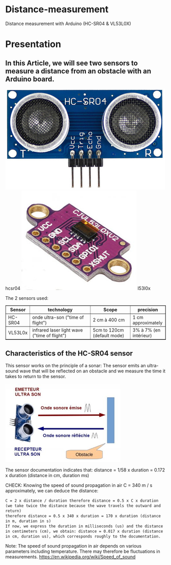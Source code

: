 # Distance-measurement
Distance measurement with Arduino (HC-SR04 &amp; VL53L0X)

Presentation
======
In this Article, we will see two sensors to measure a distance from an obstacle with an Arduino board.
----------
![hcsr04](img/hcsr04.jpg)
hcsr04
![l53l0x](img/vl53l0x-95d7c-e1582.jpg)
l53l0x

The 2 sensors used:
<table style="border-collapse: collapse; width: 99.8%;" border="1">
<tbody>
<tr class="row_first">
<th id="idfe14_c0" style="width: 13.2%;">Sensor</th>
<th id="idfe14_c1" style="width: 39%;">technology</th>
<th id="idfe14_c2" style="width: 25.6%;">Scope</th>
<th id="idfe14_c3" style="width: 22%;">precision<//th>
</th>
</tr>
<tr class="row_odd odd">
<td headers="idfe14_c0" style="width: 13.2%;">HC-SR04</td>
<td headers="idfe14_c1" style="width: 39%;">onde ultra-son ("time of flight")</td>
<td headers="idfe14_c2" style="width: 25.6%;">2 cm &agrave; 400 cm</td>
<td headers="idfe14_c3" style="width: 22%;">1 cm approximately</td>
</tr>
<tr class="row_even even">
<td headers="idfe14_c0" style="width: 13.2%;">VL53L0x</td>
<td headers="idfe14_c1" style="width: 39%;">infrared laser light wave ("time of flight")</td>
<td headers="idfe14_c2" style="width: 25.6%;">5cm to 120cm (default mode)</td>
<td headers="idfe14_c3" style="width: 22%;">3% &agrave; 7% (en int&eacute;rieur)</td>
</tr>
</tbody>
</table>

## Characteristics of the HC-SR04 sensor

This sensor works on the principle of a sonar: The sensor emits an ultra-sound wave that will be reflected on an obstacle and we measure the time it takes to return to the sensor.

![img](img/hcsr04sonar-12b89-517ec.jpg)

The sensor documentation indicates that: distance = 1/58 x duration = 0.172 x duration (distance in cm, duration ms)

CHECK: Knowing the speed of sound propagation in air C = 340 m / s approximately, we can deduce the distance:

    C = 2 x distance / duration therefore distance = 0.5 x C x duration (we take twice the distance because the wave travels the outward and return)
    therefore distance = 0.5 x 340 x duration = 170 x duration (distance in m, duration in s)
    If now, we express the duration in milliseconds (us) and the distance in centimeters (cm), we obtain: distance = 0.017 x duration (distance in cm, duration us), which corresponds roughly to the documentation.

Note: The speed of sound propagation in air depends on various parameters including temperature. There may therefore be fluctuations in measurements. https://en.wikipedia.org/wiki/Speed_of_sound
